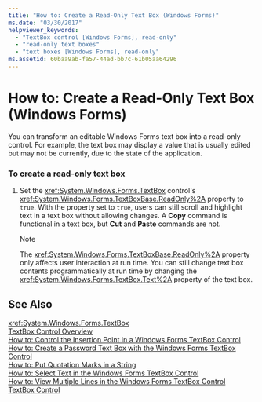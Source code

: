 ```yaml
---
title: "How to: Create a Read-Only Text Box (Windows Forms)"
ms.date: "03/30/2017"
helpviewer_keywords: 
  - "TextBox control [Windows Forms], read-only"
  - "read-only text boxes"
  - "text boxes [Windows Forms], read-only"
ms.assetid: 60baa9ab-fa57-44ad-bb7c-61b05aa64296
---
```

# How to: Create a Read-Only Text Box (Windows Forms)
You can transform an editable Windows Forms text box into a read-only control. For example, the text box may display a value that is usually edited but may not be currently, due to the state of the application.  
  
### To create a read-only text box  
  
1.  Set the <xref:System.Windows.Forms.TextBox> control's <xref:System.Windows.Forms.TextBoxBase.ReadOnly%2A> property to `true`. With the property set to `true`, users can still scroll and highlight text in a text box without allowing changes. A **Copy** command is functional in a text box, but **Cut** and **Paste** commands are not.  
  
    > [!NOTE]
    >  The <xref:System.Windows.Forms.TextBoxBase.ReadOnly%2A> property only affects user interaction at run time. You can still change text box contents programmatically at run time by changing the <xref:System.Windows.Forms.TextBox.Text%2A> property of the text box.  
  
## See Also  
 <xref:System.Windows.Forms.TextBox>  
 [TextBox Control Overview](../../../../docs/framework/winforms/controls/textbox-control-overview-windows-forms.md)  
 [How to: Control the Insertion Point in a Windows Forms TextBox Control](../../../../docs/framework/winforms/controls/how-to-control-the-insertion-point-in-a-windows-forms-textbox-control.md)  
 [How to: Create a Password Text Box with the Windows Forms TextBox Control](../../../../docs/framework/winforms/controls/how-to-create-a-password-text-box-with-the-windows-forms-textbox-control.md)  
 [How to: Put Quotation Marks in a String](../../../../docs/framework/winforms/controls/how-to-put-quotation-marks-in-a-string-windows-forms.md)  
 [How to: Select Text in the Windows Forms TextBox Control](../../../../docs/framework/winforms/controls/how-to-select-text-in-the-windows-forms-textbox-control.md)  
 [How to: View Multiple Lines in the Windows Forms TextBox Control](../../../../docs/framework/winforms/controls/how-to-view-multiple-lines-in-the-windows-forms-textbox-control.md)  
 [TextBox Control](../../../../docs/framework/winforms/controls/textbox-control-windows-forms.md)
